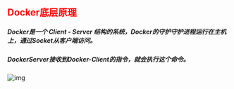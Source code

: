 ## <font color='red'>Docker底层原理</font>



##### Docker是一个 Client - Server 结构的系统，Docker的守护守护进程运行在主机上，通过Socket从客户端访问。

##### DockerServer接收到Docker-Client的指令，就会执行这个命令。





![img](https://img-blog.csdn.net/2018071915491757?watermark/2/text/aHR0cHM6Ly9ibG9nLmNzZG4ubmV0L3FxXzE2MjkwNzkx/font/5a6L5L2T/fontsize/400/fill/I0JBQkFCMA==/dissolve/70)
